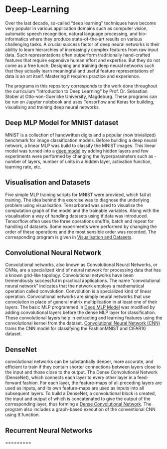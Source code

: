 # Deep-Learning

Over the last decade, so-called “deep learning” techniques have become very popular in various application domains such as computer vision, automatic speech recognition, natural language processing, and bio-informatics where they produce state-of-the-art results on various challenging tasks. A crucial success factor of deep neural networks is their ability to learn hierarchies of increasingly complex features from raw input data. Such representations often outperform traditionally hand-crafted features that require expensive human effort and expertise. But they do not come as a free lunch. Designing and training deep neural networks such that they actually learn meaningful and useful feature representations of data is an art itself. Mastering it requires practice and experience.

The programs in this repository corresponds to the work done throughout the curriculum "Introduction to Deep Learning" by Prof. Dr. Sebastian Stober at Otto-von-Guericke University, Magdeburg. These programs can be run on Jupyter notebook and uses Tensorflow and Keras for building, visualising and training deep neural networks.

## Deep MLP Model for MNIST dataset
MNIST is a collection of handwritten digits and a popular (now trivialized) benchmark for image classification models. Before building a deep neural network, a linear MLP was build to classify the MNIST images. This linear model was turned into a [deep model](https://github.com/nishad-pawaskar/Deep-Learning/tree/d603ad441c0e94befffdb7f4c5d29753e875e9d9/MNIST_Deep_Model) by adding hidden layers and few experiments were performed by changing the hyperparameters such as - number of layers, number of units in a hidden layer, activation function, learning rate, etc.

## Visualisation and Datasets
Five simple MLP training scripts for MNIST were provided, which fail at training. The idea behind this exercise was to diagnose the underlying problem using visualisation. Tensorborad was used to visualise the computation graph of the model and the trainable variables. Along with the visualisation a way of handling datasets using tf.data was introduced. Tensorflow often uses the three operations shuffle, batch and repeat for handling of datasets. Some experiments were performed by changing the order of these operations and the most sensible order was recorded. The corresponding program is given in [Visualisation and Datasets](https://github.com/nishad-pawaskar/Deep-Learning/tree/10a4b1c8b8f3435c03462ed02acc403c2e71b429/Visualisation%20and%20Datasets). 

## Convolutional Neural Network

Convolutional networks, also known as Convolutional Neural Networks, or CNNs, are a specialized kind of neural network for processing data that has a known grid-like topology. Convolutional networks have been tremendously successful in practical applications. The name “convolutional neural network” indicates that the network employs a mathematical operation called convolution. Convolution is a specialized kind of linear operation. Convolutional networks are simply neural networks that use convolution in place of general matrix multiplication in at least one of their layers. The basic MLP programmed in [Deep MLP Model](https://github.com/nishad-pawaskar/Deep-Learning/tree/d603ad441c0e94befffdb7f4c5d29753e875e9d9/MNIST_Deep_Model) was modified by adding convolutional layers before the dense MLP layer for classification. These convolutional layers help in extracting and learning features using the convolutional kernel from the dataset. [Convolutional Neural Network (CNN)](https://github.com/nishad-pawaskar/Deep-Learning/tree/d603ad441c0e94befffdb7f4c5d29753e875e9d9/Convolutional%20Nueral%20Networks) trains the CNN model for classifying the FashionMNIST and CIFAR10 dataset.

## DenseNet

convolutional networks can be substantially deeper, more accurate, and efficient to train if they contain shorter connections between layers close to the input and those close to the output. The Dense Convolutional Network (DenseNet), which connects each layer to every other layer in a feed-forward fashion. For each layer, the feature-maps of all preceding layers are used as inputs, and its own feature-maps are used as inputs into all subsequent layers. To build a DenseNet, a convolutional block is created, the input and output of which is concatenated to give the output of the corresponding layer, thus forming a [Dense Convolutional Network](https://github.com/nishad-pawaskar/Deep-Learning/tree/9dc3fa9b2620eafbb0d11112af11008859d2f0ba/DenseNets). The program also includes a graph-based execution of the conventional CNN using tf.function. 


## Recurrent Neural Networks



=========